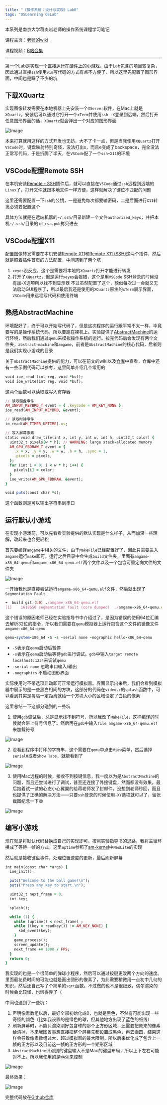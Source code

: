```yaml
---
title: "《操作系统：设计与实现》Lab0"
tags: "OSLearning OSLab"
---
```

<!--more-->
本系列是南京大学蒋炎岩老师的操作系统课程学习笔记

课程主页：[老师的wiki](http://jyywiki.cn/OS/2022/)

课程视频：[B站合集](https://space.bilibili.com/202224425/channel/collectiondetail?sid=192498)

---

第一个Lab是实现一个[直接运行在硬件上的小游戏](http://jyywiki.cn/OS/2022/labs/L0)，由于Lab包含的项目较复杂，因此通过直接`ssh`使用`vim`写代码的方式有点不方便了，所以这里先配置了图形界面，中间也是踩了不少的坑

## 下载XQuartz
实现图像转发需要在本地机器上先安装一个`XServer`软件，在Mac上就是`XQuartz`，安装后可以通过它打开一个`xTerm`并使用`ssh -X`登录到远端，然后打开任意图形界面的话，`XQuartz`就会弹出一个对应的图形界面

![Image](/assets/images/JYYOS/lab0/xterm.png)

本来打算就用这样的方式开发也无妨，大不了卡一点，但是当我使用`XQuartz`打开`VSCode`时，键盘映射特别奇怪，没法打出s，而且e变成了backspace，完全没法正常写代码，于是折腾了半天，在`VSCode`配了一个`ssh+X11`的环境

## VSCode配置Remote SSH
在本机安装[Remote - SSH](https://marketplace.visualstudio.com/items?itemName=ms-vscode-remote.remote-ssh)插件后，就可以直接在`VSCode`通过`ssh`远程到远端的`Linux`了，打开文件就跟本地文件一样方便，这样就解决了键位不匹配的问题

这里还需要配置一下`ssh`的公钥，一是避免每次都要输密码，二是后面进行`X11`转发必须要配置这个

具体方法就是在远端机器的`~/.ssh/`目录新建一个文件`authorized_keys`，并把本机`~/.ssh/`目录的`id_rsa.pub`拷贝进去

## VSCode配置X11
配置图像转发需要在本机安装[Remote X11](https://marketplace.visualstudio.com/items?itemName=spadin.remote-x11)和[Remote X11 (SSH)](https://marketplace.visualstudio.com/items?itemName=spadin.remote-x11-ssh)这两个插件，然后就是照着插件首页的方法配置，中间遇到了两个坑
1. `xeyes`没反应，这个是需要将本地的`XQuartz`打开才能进行转发
2. 打开了`XQuartz`，但是运行`xeyes`会报错，这个是用`VSCode` SSH登录的时候没有加-X选项所以找不到显示器
不过虽然配置了这个，貌似每次过一会就又无法启动GUI程序了，所以最后我还是使用的`XQuartz`原生的`xTerm`展示界面，`VSCode`用来远程写代码和使用终端

## 熟悉AbstractMachine
环境配好了，终于可以开始写代码了，但是这次程序的运行跟平常不太一样，毕竟要写的是操作系统代码，所以要跑在裸机上。实验提供了[AbstractMachine](http://jyywiki.cn/AbstractMachine/)的运行环境，然后我们通过`qemu`来模拟操作系统的运行。拉完代码后会发现有两个文件夹，`abstract-machine`和`amgame`，前者是`AbstractMachine`的核心代码，后者则是我们实现小游戏的目录

关于`AbstractMachine`提供的能力，可以在前文的wiki以及[仓库](https://github.com/NJU-ProjectN/am-kernels)中查看，仓库中还有一些示例代码可以参考，这里简单介绍几个常用的
```ruby
void ioe_read (int reg, void *buf);
void ioe_write(int reg, void *buf);
```
这两个函数可以读取或写入寄存器

```ruby
// 读取键盘事件
AM_INPUT_KEYBRD_T event = { .keycode = AM_KEY_NONE }; 
ioe_read(AM_INPUT_KEYBRD, &event);

// 读取时钟事件
io_read(AM_TIMER_UPTIME).us;

// 写入屏幕像素
static void draw_tile(int x, int y, int w, int h, uint32_t color) {
  uint32_t pixels[w * h]; // WARNING: large stack-allocated memory
  AM_GPU_FBDRAW_T event = {
    .x = x, .y = y, .w = w, .h = h, .sync = 1,
    .pixels = pixels,
  };
  for (int i = 0; i < w * h; i++) {
    pixels[i] = color;
  }
  ioe_write(AM_GPU_FBDRAW, &event);
}
```

```ruby
void puts(const char *s);
```
这个函数则是可以输出字符串到串口

## 运行默认小游戏
在实现小游戏前，可以先看看实验提供的默认实现是什么样子，从而加深一些理解，改起来也会更轻松

首先要编译`amgame`中相关的文件，由于`MakeFile`已经配置好了，因此只需要进入`amgame`运行`make`即可。运行之后目录中会生成`build`文件夹，里面有`amgame-x86_64-qemu`和`amgame-x86_64-qemu.elf`两个文件以及一个包含可重定向文件的文件夹

![Image](/assets/images/JYYOS/lab0/make.png)

一开始我也是直接尝试运行`amgame-x86_64-qemu.elf`文件，然后就出现了`Segmentation Fault`
```ruby
➜  build git:(L0) ./amgame-x86_64-qemu.elf 
[1]    1618650 segmentation fault (core dumped)  ./amgame-x86_64-qemu.elf
```
这个错误的原因老师已经在实验指导书中介绍过了，是因为错误的使用64位汇编去解析32位的指令，所以我们需要在`qemu`模拟器上运行包含这个文件的镜像文件`amgame-x86_64-qemu`

```ruby
qemu-system-x86_64 -S -s -serial none -nographic hello-x86_64-qemu
```
- `-S`表示在`qemu`启动后暂停
- `-s`表示在`qemu`启动后等待`gdb`进行调试。`gdb`中输入`target remote localhost:1234`来调试`qemu`
- `-serial none` 忽略串口输入/输出
- `-nographics` 不启动图形界面

实际使用时不带选项启动即可正常运行模拟器。界面显示出来后，我们会看到模拟器中展示的是一些黑白相间的方块，这部分的代码在`video.c`的`splash`函数中，可以看到其实是每隔一定距离就给一个方块大小的区域设定了白色的像素

这里总结一下这部分碰到的一些坑
1. 使用`gdb`调试后，总是显示找不到符号，所以我改了`MakeFile`，这样编译的时候就会带上符号信息了。然后再在`gdb`中输入`file amgame-x86_64-qemu.elf`来加载符号

![Image](/assets/images/JYYOS/lab0/MakeFile.png)

2. 没看到程序中打印的字符串，这个需要在`qemu`中点击`View`菜单，然后选择`serial0`或者`Show Tabs`，就能看到了

![Image](/assets/images/JYYOS/lab0/serial.png)

3. 使用Mac远程的时候，接收不到按键信息，我一度以为是`AbstractMachine`的问题，而且还尝试进行了调试，甚至还连接了外接键盘，然而都没有效果。最后抱着试一试的心态小心翼翼的给蒋老师发了封邮件，没想到老师秒回，而且也提供了正确的解决方法——只要`ssh`登录的时候使用`-XY`选项就可以了，留张截图纪念一下😆

![Image](/assets/images/JYYOS/lab0/mail.png)

## 编写小游戏
现在就是将默认代码替换成自己的实现即可，按照实验指导书的思路，我将主循环换成了等待一帧的方式，这里`uptime`参照了[am-kernel](https://github.com/NJU-ProjectN/am-kernels)中`NesLite`的实现

然后就是接收键盘事件，处理位置速度的更新，最后刷新屏幕
```ruby
int main(const char *args) {
  ioe_init();

  puts("Welcome to the ball game!\n");
  puts("Press any key to start.\n");

  uint32_t next_frame = 0;
  int key;

  splash();

  while (1) {
    while (uptime() < next_frame) ;
    while ((key = readkey()) != AM_KEY_NONE) {
      kbd_event(key);
    }
    game_process();
    screen_update();
    next_frame += 1000 / FPS;
  }
  return 0;
}
```

我实现的也是一个很简单的弹球小程序，然后可以通过按键更改两个方向的速度。里面最花费时间的可能也就是画出圆形的像素了，为此需要稍微用一点初中几何的知识，然后还自己写了个简单的`sqrt`函数。不过做的也不是很细致，偶尔渲染的时候会比较怪，也懒得弄了（

中间也遇到了一些坑：
1. 声明像素数组以后，最好全部初始化成0，也就是黑色，不然有可能出现一些奇怪的颜色（比如我设置的是绿色的球，但其他地方出现了蓝色的细线）
2. 刷新屏幕时，不能只渲染刚好包含球的那个正方形区域，还需要把原来的像素给清掉，本来我图省事想直接把整个屏幕先都设置成黑色，再去画圆，结果这样会导致像素数组过大，超过模拟器的最大限制。所以后来优化成了包含上一帧的正方形以及目前这一帧的正方形的一个矩形区域
3. `AbstractMachine`识别到的键盘输入不是Mac的键盘布局，所以上下左右可能对不上，所以我使用的是`WASD`来控制

![Image](/assets/images/JYYOS/lab0/frame.png)

最终效果：

![Image](/assets/images/JYYOS/lab0/ball.gif)

完整代码放在[Github仓库](https://github.com/mikucy/os-workbench-2022/tree/L0)
